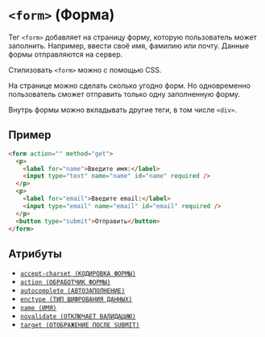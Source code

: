 # `<form>` (Форма)

Тег `<form>` добавляет на страницу форму, которую пользователь может заполнить. Например, ввести своё имя, фамилию или почту. Данные формы отправляются на сервер.

Стилизовать `<form>` можно с помощью CSS.

На странице можно сделать сколько угодно форм. Но одновременно пользователь сможет отправить только одну заполненную форму.

Внутрь формы можно вкладывать другие теги, в том числе `<div>`.

## Пример

```html
<form action="" method="get">
  <p>
    <label for="name">Введите имя:</label>
    <input type="text" name="name" id="name" required />
  </p>
  <p>
    <label for="email">Введите email:</label>
    <input type="email" name="email" id="email" required />
  </p>
  <button type="submit">Отправить</button>
</form>
```

## Атрибуты

- [`accept-charset (КОДИРОВКА ФОРМЫ)`](<../ATTRIBUTES FORM/accept-charset (КОДИРОВКА ФОРМЫ).md>)
- [`action (ОБРАБОТЧИК ФОРМЫ)`](<../ATTRIBUTES FORM/action (ОБРАБОТЧИК ФОРМЫ).md>)
- [`autocomplete (АВТОЗАПОЛНЕНИЕ)`](<../ATTRIBUTES FORM/autocomplete (АВТОЗАПОЛНЕНИЕ).md>)
- [`enctype (ТИП ШИФРОВАНИЯ ДАННЫХ)`](<../ATTRIBUTES FORM/enctype (ТИП ШИФРОВАНИЯ ДАННЫХ).md>)
- [`name (ИМЯ)`](<../ATTRIBUTES FORM/name (ИМЯ).md>)
- [`novalidate (ОТКЛЮЧАЕТ ВАЛИДАЦИЮ)`](<../ATTRIBUTES FORM/novalidate (ОТКЛЮЧАЕТ ВАЛИДАЦИЮ).md>)
- [`target (ОТОБРАЖЕНИЕ ПОСЛЕ SUBMIT)`](<../ATTRIBUTES FORM/target (ОТОБРАЖЕНИЕ ПОСЛЕ SUBMIT).md>)
